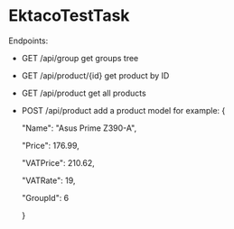 # EktacoTestTask
Endpoints:

- GET /api/group
  get groups tree

- GET /api/product/{id} 
  get product by ID

- GET /api/product
  get all products

- POST /api/product
  add a product
  model for example: 
	{

      
    "Name": "Asus Prime Z390-A",
      
    "Price": 176.99,
    
    "VATPrice": 210.62,
      
    "VATRate": 19,
    
    "GroupId": 6

   }

